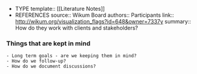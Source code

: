 - TYPE
  template:: [[Literature Notes]]
- REFERENCES
  source:: Wikum Board
  authors:: Participants
  link:: http://wikum.org/visualization_flags?id=648&owner=7337y
  summary:: How do they work with clients and stakeholders?
### Things that are kept in mind
	- Long term goals - are we keeping them in mind?
	- How do we follow-up?
	- How do we document discussions?